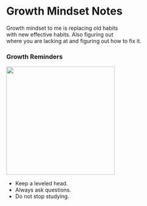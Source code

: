 # Growth Mindset Notes
<p> Growth mindset to me is replacing old habits <br>
with new effective habits. Also figuring out <br>
where you are lacking at and figuring out how to fix it. </p>

### Growth Reminders

<img src="https://user-images.githubusercontent.com/85812777/123681964-092db980-d810-11eb-990b-d81327da0fff.png" width="285">


<ul>
  <li> Keep a leveled head. </li>
  <li> Always ask questions. </li>
  <li> Do not stop studying. </li>
  </ul>